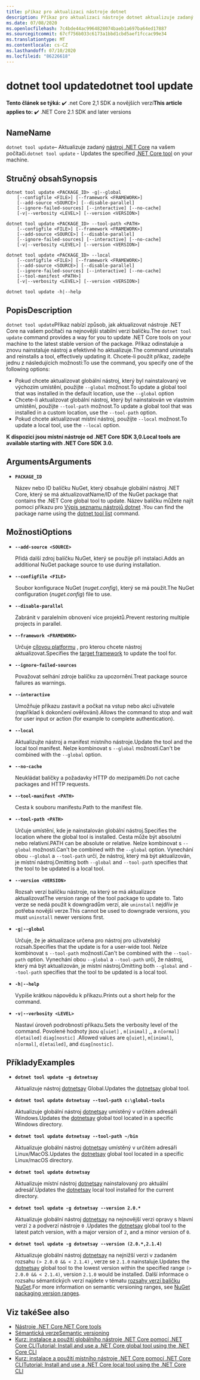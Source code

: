 ```yaml
---
title: příkaz pro aktualizaci nástroje dotnet
description: Příkaz pro aktualizaci nástroje dotnet aktualizuje zadaný nástroj .NET Core na vašem počítači.
ms.date: 07/08/2020
ms.openlocfilehash: 7c4bde44ac9964828074baeb1a697ba64ed17887
ms.sourcegitcommit: 67cf756b033c6173a1bbd1cbd5aef1fccac99e34
ms.translationtype: MT
ms.contentlocale: cs-CZ
ms.lasthandoff: 07/10/2020
ms.locfileid: "86226618"
---
```

# <a name="dotnet-tool-update"></a><span data-ttu-id="e94e2-103">dotnet tool update</span><span class="sxs-lookup"><span data-stu-id="e94e2-103">dotnet tool update</span></span>

<span data-ttu-id="e94e2-104">**Tento článek se týká:** ✔️ .net Core 2,1 SDK a novějších verzí</span><span class="sxs-lookup"><span data-stu-id="e94e2-104">**This article applies to:** ✔️ .NET Core 2.1 SDK and later versions</span></span>

## <a name="name"></a><span data-ttu-id="e94e2-105">Name</span><span class="sxs-lookup"><span data-stu-id="e94e2-105">Name</span></span>

<span data-ttu-id="e94e2-106">`dotnet tool update`– Aktualizuje zadaný [nástroj .NET Core](global-tools.md) na vašem počítači.</span><span class="sxs-lookup"><span data-stu-id="e94e2-106">`dotnet tool update` - Updates the specified [.NET Core tool](global-tools.md) on your machine.</span></span>

## <a name="synopsis"></a><span data-ttu-id="e94e2-107">Stručný obsah</span><span class="sxs-lookup"><span data-stu-id="e94e2-107">Synopsis</span></span>

```dotnetcli
dotnet tool update <PACKAGE_ID> -g|--global
    [--configfile <FILE>] [--framework <FRAMEWORK>]
    [--add-source <SOURCE>] [--disable-parallel]
    [--ignore-failed-sources] [--interactive] [--no-cache]
    [-v|--verbosity <LEVEL>] [--version <VERSION>]

dotnet tool update <PACKAGE_ID> --tool-path <PATH>
    [--configfile <FILE>] [--framework <FRAMEWORK>]
    [--add-source <SOURCE>] [--disable-parallel]
    [--ignore-failed-sources] [--interactive] [--no-cache]
    [-v|--verbosity <LEVEL>] [--version <VERSION>]

dotnet tool update <PACKAGE_ID> --local
    [--configfile <FILE>] [--framework <FRAMEWORK>]
    [--add-source <SOURCE>] [--disable-parallel]
    [--ignore-failed-sources] [--interactive] [--no-cache]
    [--tool-manifest <PATH>]
    [-v|--verbosity <LEVEL>] [--version <VERSION>]

dotnet tool update -h|--help
```

## <a name="description"></a><span data-ttu-id="e94e2-108">Popis</span><span class="sxs-lookup"><span data-stu-id="e94e2-108">Description</span></span>

<span data-ttu-id="e94e2-109">`dotnet tool update`Příkaz nabízí způsob, jak aktualizovat nástroje .NET Core na vašem počítači na nejnovější stabilní verzi balíčku.</span><span class="sxs-lookup"><span data-stu-id="e94e2-109">The `dotnet tool update` command provides a way for you to update .NET Core tools on your machine to the latest stable version of the package.</span></span> <span data-ttu-id="e94e2-110">Příkaz odinstaluje a znovu nainstaluje nástroj a efektivně ho aktualizuje.</span><span class="sxs-lookup"><span data-stu-id="e94e2-110">The command uninstalls and reinstalls a tool, effectively updating it.</span></span> <span data-ttu-id="e94e2-111">Chcete-li použít příkaz, zadejte jednu z následujících možností:</span><span class="sxs-lookup"><span data-stu-id="e94e2-111">To use the command, you specify one of the following options:</span></span>

* <span data-ttu-id="e94e2-112">Pokud chcete aktualizovat globální nástroj, který byl nainstalovaný ve výchozím umístění, použijte `--global` možnost.</span><span class="sxs-lookup"><span data-stu-id="e94e2-112">To update a global tool that was installed in the default location, use the `--global` option</span></span>
* <span data-ttu-id="e94e2-113">Chcete-li aktualizovat globální nástroj, který byl nainstalován ve vlastním umístění, použijte `--tool-path` možnost.</span><span class="sxs-lookup"><span data-stu-id="e94e2-113">To update a global tool that was installed in a custom location, use the `--tool-path` option.</span></span>
* <span data-ttu-id="e94e2-114">Pokud chcete aktualizovat místní nástroj, použijte `--local` možnost.</span><span class="sxs-lookup"><span data-stu-id="e94e2-114">To update a local tool, use the `--local` option.</span></span>

<span data-ttu-id="e94e2-115">**K dispozici jsou místní nástroje od .NET Core SDK 3,0.**</span><span class="sxs-lookup"><span data-stu-id="e94e2-115">**Local tools are available starting with .NET Core SDK 3.0.**</span></span>

## <a name="arguments"></a><span data-ttu-id="e94e2-116">Arguments</span><span class="sxs-lookup"><span data-stu-id="e94e2-116">Arguments</span></span>

- **`PACKAGE_ID`**

  <span data-ttu-id="e94e2-117">Název nebo ID balíčku NuGet, který obsahuje globální nástroj .NET Core, který se má aktualizovat</span><span class="sxs-lookup"><span data-stu-id="e94e2-117">Name/ID of the NuGet package that contains the .NET Core global tool to update.</span></span> <span data-ttu-id="e94e2-118">Název balíčku můžete najít pomocí příkazu pro [Výpis seznamu nástrojů dotnet](dotnet-tool-list.md) .</span><span class="sxs-lookup"><span data-stu-id="e94e2-118">You can find the package name using the [dotnet tool list](dotnet-tool-list.md) command.</span></span>

## <a name="options"></a><span data-ttu-id="e94e2-119">Možnosti</span><span class="sxs-lookup"><span data-stu-id="e94e2-119">Options</span></span>

- **`--add-source <SOURCE>`**

  <span data-ttu-id="e94e2-120">Přidá další zdroj balíčku NuGet, který se použije při instalaci.</span><span class="sxs-lookup"><span data-stu-id="e94e2-120">Adds an additional NuGet package source to use during installation.</span></span>

- **`--configfile <FILE>`**

  <span data-ttu-id="e94e2-121">Soubor konfigurace NuGet (*nuget.config*), který se má použít.</span><span class="sxs-lookup"><span data-stu-id="e94e2-121">The NuGet configuration (*nuget.config*) file to use.</span></span>

- **`--disable-parallel`**

  <span data-ttu-id="e94e2-122">Zabránit v paralelním obnovení více projektů.</span><span class="sxs-lookup"><span data-stu-id="e94e2-122">Prevent restoring multiple projects in parallel.</span></span>

- **`--framework <FRAMEWORK>`**

  <span data-ttu-id="e94e2-123">Určuje [cílovou platformu](../../standard/frameworks.md) , pro kterou chcete nástroj aktualizovat.</span><span class="sxs-lookup"><span data-stu-id="e94e2-123">Specifies the [target framework](../../standard/frameworks.md) to update the tool for.</span></span>

- **`--ignore-failed-sources`**

  <span data-ttu-id="e94e2-124">Považovat selhání zdroje balíčku za upozornění.</span><span class="sxs-lookup"><span data-stu-id="e94e2-124">Treat package source failures as warnings.</span></span>

- **`--interactive`**

  <span data-ttu-id="e94e2-125">Umožňuje příkazu zastavit a počkat na vstup nebo akci uživatele (například k dokončení ověřování).</span><span class="sxs-lookup"><span data-stu-id="e94e2-125">Allows the command to stop and wait for user input or action (for example to complete authentication).</span></span>

- **`--local`**

  <span data-ttu-id="e94e2-126">Aktualizujte nástroj a manifest místního nástroje.</span><span class="sxs-lookup"><span data-stu-id="e94e2-126">Update the tool and the local tool manifest.</span></span> <span data-ttu-id="e94e2-127">Nelze kombinovat s `--global` možností.</span><span class="sxs-lookup"><span data-stu-id="e94e2-127">Can't be combined with the `--global` option.</span></span>

- **`--no-cache`**

  <span data-ttu-id="e94e2-128">Neukládat balíčky a požadavky HTTP do mezipaměti.</span><span class="sxs-lookup"><span data-stu-id="e94e2-128">Do not cache packages and HTTP requests.</span></span>

- **`--tool-manifest <PATH>`**

  <span data-ttu-id="e94e2-129">Cesta k souboru manifestu.</span><span class="sxs-lookup"><span data-stu-id="e94e2-129">Path to the manifest file.</span></span>

- **`--tool-path <PATH>`**

  <span data-ttu-id="e94e2-130">Určuje umístění, kde je nainstalován globální nástroj.</span><span class="sxs-lookup"><span data-stu-id="e94e2-130">Specifies the location where the global tool is installed.</span></span> <span data-ttu-id="e94e2-131">Cesta může být absolutní nebo relativní.</span><span class="sxs-lookup"><span data-stu-id="e94e2-131">PATH can be absolute or relative.</span></span> <span data-ttu-id="e94e2-132">Nelze kombinovat s `--global` možností.</span><span class="sxs-lookup"><span data-stu-id="e94e2-132">Can't be combined with the `--global` option.</span></span> <span data-ttu-id="e94e2-133">Vynechání obou `--global` a `--tool-path` určí, že nástroj, který má být aktualizován, je místní nástroj.</span><span class="sxs-lookup"><span data-stu-id="e94e2-133">Omitting both `--global` and `--tool-path` specifies that the tool to be updated is a local tool.</span></span>

- **`--version <VERSION>`**

  <span data-ttu-id="e94e2-134">Rozsah verzí balíčku nástroje, na který se má aktualizace aktualizovat</span><span class="sxs-lookup"><span data-stu-id="e94e2-134">The version range of the tool package to update to.</span></span> <span data-ttu-id="e94e2-135">Tato verze se nedá použít k downgradům verzí, ale `uninstall` nejdřív je potřeba novější verze.</span><span class="sxs-lookup"><span data-stu-id="e94e2-135">This cannot be used to downgrade versions, you must `uninstall` newer versions first.</span></span>

- **`-g|--global`**

  <span data-ttu-id="e94e2-136">Určuje, že je aktualizace určena pro nástroj pro uživatelský rozsah.</span><span class="sxs-lookup"><span data-stu-id="e94e2-136">Specifies that the update is for a user-wide tool.</span></span> <span data-ttu-id="e94e2-137">Nelze kombinovat s `--tool-path` možností.</span><span class="sxs-lookup"><span data-stu-id="e94e2-137">Can't be combined with the `--tool-path` option.</span></span> <span data-ttu-id="e94e2-138">Vynechání obou `--global` a `--tool-path` určí, že nástroj, který má být aktualizován, je místní nástroj.</span><span class="sxs-lookup"><span data-stu-id="e94e2-138">Omitting both `--global` and `--tool-path` specifies that the tool to be updated is a local tool.</span></span>

- **`-h|--help`**

  <span data-ttu-id="e94e2-139">Vypíše krátkou nápovědu k příkazu.</span><span class="sxs-lookup"><span data-stu-id="e94e2-139">Prints out a short help for the command.</span></span>

- **`-v|--verbosity <LEVEL>`**

  <span data-ttu-id="e94e2-140">Nastaví úroveň podrobností příkazu.</span><span class="sxs-lookup"><span data-stu-id="e94e2-140">Sets the verbosity level of the command.</span></span> <span data-ttu-id="e94e2-141">Povolené hodnoty jsou `q[uiet]` , `m[inimal]` ,, a `n[ormal]` `d[etailed]` `diag[nostic]` .</span><span class="sxs-lookup"><span data-stu-id="e94e2-141">Allowed values are `q[uiet]`, `m[inimal]`, `n[ormal]`, `d[etailed]`, and `diag[nostic]`.</span></span>

## <a name="examples"></a><span data-ttu-id="e94e2-142">Příklady</span><span class="sxs-lookup"><span data-stu-id="e94e2-142">Examples</span></span>

- **`dotnet tool update -g dotnetsay`**

  <span data-ttu-id="e94e2-143">Aktualizuje nástroj [dotnetsay](https://www.nuget.org/packages/dotnetsay/) Global.</span><span class="sxs-lookup"><span data-stu-id="e94e2-143">Updates the [dotnetsay](https://www.nuget.org/packages/dotnetsay/) global tool.</span></span>

- **`dotnet tool update dotnetsay --tool-path c:\global-tools`**

  <span data-ttu-id="e94e2-144">Aktualizuje globální nástroj [dotnetsay](https://www.nuget.org/packages/dotnetsay/) umístěný v určitém adresáři Windows.</span><span class="sxs-lookup"><span data-stu-id="e94e2-144">Updates the [dotnetsay](https://www.nuget.org/packages/dotnetsay/) global tool located in a specific Windows directory.</span></span>

- **`dotnet tool update dotnetsay --tool-path ~/bin`**

  <span data-ttu-id="e94e2-145">Aktualizuje globální nástroj [dotnetsay](https://www.nuget.org/packages/dotnetsay/) umístěný v určitém adresáři Linux/MacOS.</span><span class="sxs-lookup"><span data-stu-id="e94e2-145">Updates the [dotnetsay](https://www.nuget.org/packages/dotnetsay/) global tool located in a specific Linux/macOS directory.</span></span>

- **`dotnet tool update dotnetsay`**

  <span data-ttu-id="e94e2-146">Aktualizuje místní nástroj [dotnetsay](https://www.nuget.org/packages/dotnetsay/) nainstalovaný pro aktuální adresář.</span><span class="sxs-lookup"><span data-stu-id="e94e2-146">Updates the [dotnetsay](https://www.nuget.org/packages/dotnetsay/) local tool installed for the current directory.</span></span>

- **`dotnet tool update -g dotnetsay --version 2.0.*`**

  <span data-ttu-id="e94e2-147">Aktualizuje globální nástroj [dotnetsay](https://www.nuget.org/packages/dotnetsay/) na nejnovější verzi opravy s hlavní verzí `2` a podverzí nástroje `0` .</span><span class="sxs-lookup"><span data-stu-id="e94e2-147">Updates the [dotnetsay](https://www.nuget.org/packages/dotnetsay/) global tool to the latest patch version, with a major version of `2`, and a minor version of `0`.</span></span>

- **`dotnet tool update -g dotnetsay --version (2.0.*,2.1.4)`**

  <span data-ttu-id="e94e2-148">Aktualizuje globální nástroj [dotnetsay](https://www.nuget.org/packages/dotnetsay/) na nejnižší verzi v zadaném rozsahu `(> 2.0.0 && < 2.1.4)` , verze se `2.1.0` nainstaluje.</span><span class="sxs-lookup"><span data-stu-id="e94e2-148">Updates the [dotnetsay](https://www.nuget.org/packages/dotnetsay/) global tool to the lowest version within the specified range `(> 2.0.0 && < 2.1.4)`, version `2.1.0` would be installed.</span></span> <span data-ttu-id="e94e2-149">Další informace o rozsahu sémantických verzí najdete v tématu [rozsahy verzí balíčku NuGet](/nuget/concepts/package-versioning#version-ranges).</span><span class="sxs-lookup"><span data-stu-id="e94e2-149">For more information on semantic versioning ranges, see [NuGet packaging version ranges](/nuget/concepts/package-versioning#version-ranges).</span></span>

## <a name="see-also"></a><span data-ttu-id="e94e2-150">Viz také</span><span class="sxs-lookup"><span data-stu-id="e94e2-150">See also</span></span>

- [<span data-ttu-id="e94e2-151">Nástroje .NET Core</span><span class="sxs-lookup"><span data-stu-id="e94e2-151">.NET Core tools</span></span>](global-tools.md)
- [<span data-ttu-id="e94e2-152">Sémantická verze</span><span class="sxs-lookup"><span data-stu-id="e94e2-152">Semantic versioning</span></span>](https://semver.org)
- [<span data-ttu-id="e94e2-153">Kurz: instalace a použití globálního nástroje .NET Core pomocí .NET Core CLI</span><span class="sxs-lookup"><span data-stu-id="e94e2-153">Tutorial: Install and use a .NET Core global tool using the .NET Core CLI</span></span>](global-tools-how-to-use.md)
- [<span data-ttu-id="e94e2-154">Kurz: instalace a použití místního nástroje .NET Core pomocí .NET Core CLI</span><span class="sxs-lookup"><span data-stu-id="e94e2-154">Tutorial: Install and use a .NET Core local tool using the .NET Core CLI</span></span>](local-tools-how-to-use.md)
